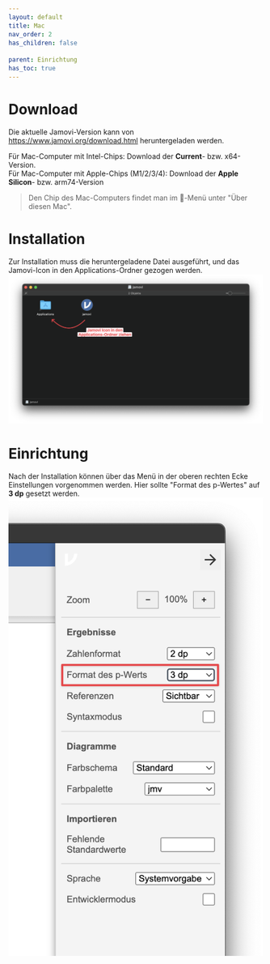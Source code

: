 ```yaml
---
layout: default
title: Mac
nav_order: 2
has_children: false

parent: Einrichtung
has_toc: true
---
```


# Download
Die aktuelle Jamovi-Version kann von https://www.jamovi.org/download.html heruntergeladen werden.

Für Mac-Computer mit Intel-Chips: Download der **Current**- bzw. x64-Version.<br>
Für Mac-Computer mit Apple-Chips (M1/2/3/4): Download der **Apple Silicon**- bzw. arm74-Version

> Den Chip des Mac-Computers findet man im -Menü unter "Über diesen Mac".

# Installation
Zur Installation muss die heruntergeladene Datei ausgeführt, und das Jamovi-Icon in den Applications-Ordner gezogen werden.
![Installation Jamovi Mac](./pics/02_02_01.png)

# Einrichtung
Nach der Installation können über das Menü in der oberen rechten Ecke Einstellungen vorgenommen werden.
Hier sollte "Format des p-Wertes" auf **3 dp** gesetzt werden.
![Einrichtung Jamovi Mac](./pics/02_02_02.png)